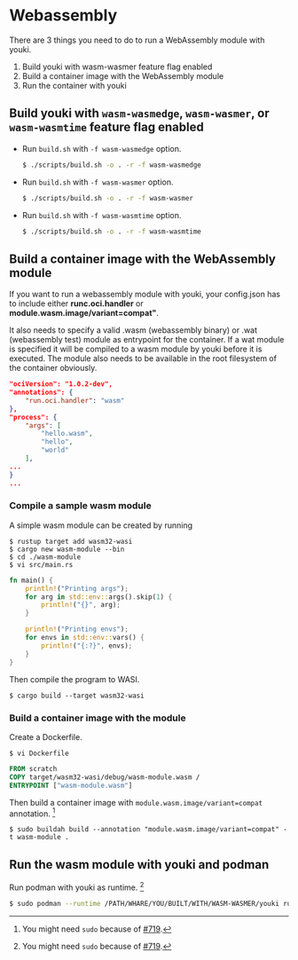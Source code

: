 # Webassembly

There are 3 things you need to do to run a WebAssembly module with youki.

1. Build youki with wasm-wasmer feature flag enabled
2. Build a container image with the WebAssembly module
3. Run the container with youki

## Build youki with `wasm-wasmedge`, `wasm-wasmer`, or `wasm-wasmtime` feature flag enabled

- Run `build.sh` with `-f wasm-wasmedge` option.

    ```bash
    $ ./scripts/build.sh -o . -r -f wasm-wasmedge
    ```

- Run `build.sh` with `-f wasm-wasmer` option.

    ```bash
    $ ./scripts/build.sh -o . -r -f wasm-wasmer
    ```

- Run `build.sh` with `-f wasm-wasmtime` option.

    ```bash
    $ ./scripts/build.sh -o . -r -f wasm-wasmtime
    ```

## Build a container image with the WebAssembly module

If you want to run a webassembly module with youki, your config.json has to include either **runc.oci.handler** or **module.wasm.image/variant=compat"**.

It also needs to specify a valid .wasm (webassembly binary) or .wat (webassembly test) module as entrypoint for the container. If a wat module is specified it will be compiled to a wasm module by youki before it is executed. The module also needs to be available in the root filesystem of the container obviously.

```json
"ociVersion": "1.0.2-dev",
"annotations": {
    "run.oci.handler": "wasm"
},
"process": {
    "args": [
        "hello.wasm",
        "hello",
        "world"
    ],
...
}
...
```

### Compile a sample wasm module

A simple wasm module can be created by running

```console
$ rustup target add wasm32-wasi
$ cargo new wasm-module --bin
$ cd ./wasm-module
$ vi src/main.rs
```

```rust
fn main() {
    println!("Printing args");
    for arg in std::env::args().skip(1) {
        println!("{}", arg);
    }

    println!("Printing envs");
    for envs in std::env::vars() {
        println!("{:?}", envs);
    }  
}
```

Then compile the program to WASI.

```console
$ cargo build --target wasm32-wasi
```

### Build a container image with the module

Create a Dockerfile.

```console
$ vi Dockerfile
```

```Dockerfile
FROM scratch
COPY target/wasm32-wasi/debug/wasm-module.wasm /
ENTRYPOINT ["wasm-module.wasm"]
```

Then build a container image with `module.wasm.image/variant=compat` annotation. [^1]

```console
$ sudo buildah build --annotation "module.wasm.image/variant=compat" -t wasm-module .
```

## Run the wasm module with youki and podman

Run podman with youki as runtime. [^1]

```bash
$ sudo podman --runtime /PATH/WHARE/YOU/BUILT/WITH/WASM-WASMER/youki run localhost/wasm-module 1 2 3
```

[^1]: You might need `sudo` because of [#719](https://github.com/containers/youki/issues/719).
